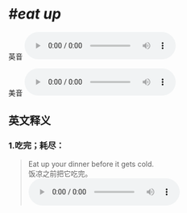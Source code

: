 # ***\#eat up*** 
英音
<audio src="./media/eat up1_AAC.aac" controls="controls"></audio>

美音
<audio src="./media/eat up2_AAC.aac" controls="controls"></audio>



  

英文释义
---
### 1.**吃完；耗尽：**  

 > Eat up your dinner before it gets cold.   
 > 饭凉之前把它吃完。    
<audio src="./media/eat-4.aac" controls="controls"></audio>


